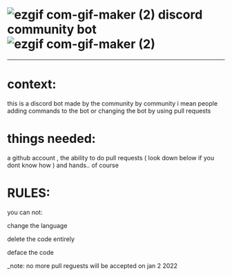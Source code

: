 # ![ezgif com-gif-maker (2)](https://user-images.githubusercontent.com/90879002/143207078-c7bc2092-99ac-491f-b9c8-8f5bc62cbd6a.gif) discord community bot ![ezgif com-gif-maker (2)](https://user-images.githubusercontent.com/90879002/143207087-c3ef3d53-59ad-42de-83d6-be8526fa1681.gif)

-----------------------------------


# context:

this is a discord bot made by the community by community i mean people adding commands to the bot or changing the bot by using pull requests


# things needed:

a github account , the ability to do pull requests ( look down below if you dont know how ) and hands.. of course



# RULES: 

you can not:

change the language 

delete the code entirely 

deface the code 






_note: no more pull reguests will be accepted on jan 2 2022




